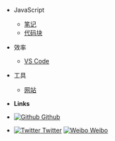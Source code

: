 - JavaScript
  - [笔记](js/note.md)
  - [代码块](js/code-snippets.md)

- 效率
  - [VS Code](effective/vscode.md)
- 工具
  - [网站](tools/site.md)
- **Links**
- [![Github](https://icongram.jgog.in/simple/github.svg?color=808080&size=16) Github](https://github.com/tianyuan233)
- [![Twitter](https://icongram.jgog.in/simple/twitter.svg?colored&size=16) Twitter](http://twitter.com/tianyuanz1)
[![Weibo](https://www.sinaimg.cn/blog/developer/wiki/16x16.png) Weibo](https://www.weibo.com/6163322828/profile?is_all=1)